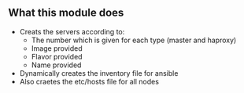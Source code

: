 ## What this module does

* Creats the servers according to:
  * The number which is given for each type (master and haproxy)
  * Image provided
  * Flavor provided
  * Name provided
* Dynamically creates the inventory file for ansible
* Also craetes the etc/hosts file for all nodes